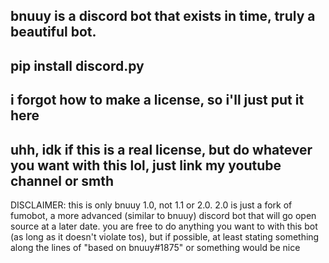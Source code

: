 bnuuy is a discord bot that exists in time, truly a beautiful bot.
--------------------------------------------------------------------------
pip install discord.py
--------------------------------------------------------------------------
i forgot how to make a license, so i'll just put it here
-------------
uhh, idk if this is a real license, but do whatever you want with this lol, just link my youtube channel or smth
--------------------------------------------------------------------------
DISCLAIMER: this is only bnuuy 1.0, not 1.1 or 2.0. 2.0 is just a fork of fumobot, a more advanced (similar to bnuuy) discord bot that will go open source at a later date. you are free to do anything you want to with this bot (as long as it doesn't violate tos), but if possible, at least stating something along the lines of "based on bnuuy#1875" or something would be nice
